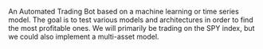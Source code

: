 An Automated Trading Bot based on a machine learning or time series model. The goal is to test various models and architectures in order to find the most profitable ones. We will primarily be trading on the SPY index, but we could also implement a multi-asset model.

